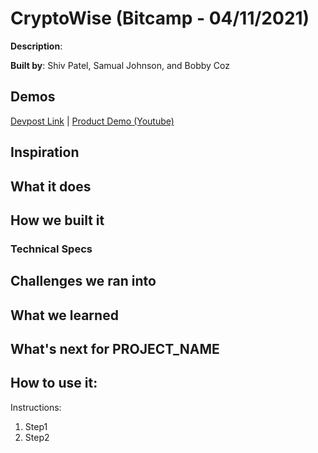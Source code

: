 # CryptoWise (Bitcamp - 04/11/2021)

<div valign="bottom">

**Description**: 

**Built by**: Shiv Patel, Samual Johnson, and Bobby Coz

## Demos

[Devpost Link](https://devpost.com/software/) | [Product Demo (Youtube)](https://youtu.be/)

## Inspiration

## What it does

## How we built it

### Technical Specs

## Challenges we ran into

## What we learned

## What's next for PROJECT_NAME

## How to use it:

Instructions:
1. Step1
2. Step2
